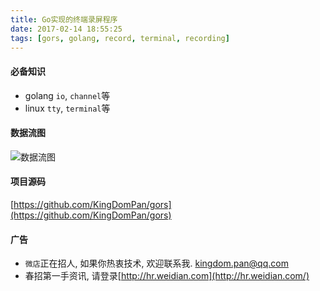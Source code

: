 ```yaml
---
title: Go实现的终端录屏程序
date: 2017-02-14 18:55:25
tags: [gors, golang, record, terminal, recording]
---
```


#### 必备知识
- golang `io`, `channel`等
- linux `tty`, `terminal`等

#### 数据流图
![数据流图](/images/gors/recordscreen.jpg)

#### 项目源码
[https://github.com/KingDomPan/gors](https://github.com/KingDomPan/gors)

#### 广告
- `微店`正在招人, 如果你热衷技术, 欢迎联系我. kingdom.pan@qq.com
- 春招第一手资讯, 请登录[http://hr.weidian.com](http://hr.weidian.com/)
